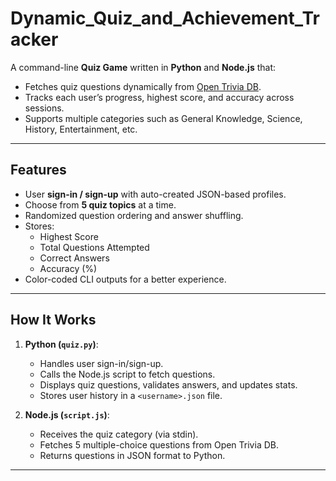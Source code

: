 # Dynamic_Quiz_and_Achievement_Tracker

A command-line **Quiz Game** written in **Python** and **Node.js** that:
- Fetches quiz questions dynamically from [Open Trivia DB](https://opentdb.com).
- Tracks each user’s progress, highest score, and accuracy across sessions.
- Supports multiple categories such as General Knowledge, Science, History, Entertainment, etc.

---

##  Features
- User **sign-in / sign-up** with auto-created JSON-based profiles.
- Choose from **5 quiz topics** at a time.
- Randomized question ordering and answer shuffling.
- Stores:
  - Highest Score
  - Total Questions Attempted
  - Correct Answers
  - Accuracy (%)
- Color-coded CLI outputs for a better experience.

---

##  How It Works
1. **Python (`quiz.py`)**:
   - Handles user sign-in/sign-up.
   - Calls the Node.js script to fetch questions.
   - Displays quiz questions, validates answers, and updates stats.
   - Stores user history in a `<username>.json` file.

2. **Node.js (`script.js`)**:
   - Receives the quiz category (via stdin).
   - Fetches 5 multiple-choice questions from Open Trivia DB.
   - Returns questions in JSON format to Python.

---


